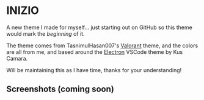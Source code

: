 # INIZIO

A new theme I made for myself... just starting out on GitHub so this theme would mark the _beginning_ of it. 

The theme comes from TasnimulHasan007's [Valorant](https://github.com/TasnimulHasan007/valorant-theme) theme, and the colors are all from me, and based around the [Electron](https://github.com/kcmr/electron-theme-vscode) VSCode theme by Kus Camara. 

Will be maintaining this as I have time, thanks for your understanding! 

## Screenshots (coming soon)

<!-- 
### HTML

![HTML screenshot](https://github.com/TasnimulHasan007/valorant-theme/raw/main/screenshots/html.png)

### CSS

![CSS screenshot](https://github.com/TasnimulHasan007/valorant-theme/raw/main/screenshots/css.png)

### JavaScript

![JavaScript screenshot](https://github.com/TasnimulHasan007/valorant-theme/raw/main/screenshots/js.png)

### Terminal

![Terminal screenshot](https://github.com/TasnimulHasan007/valorant-theme/raw/main/screenshots/terminal.jpeg)

### Text Selection

![Text Selection screenshot](https://github.com/TasnimulHasan007/valorant-theme/raw/main/screenshots/text-selection.jpeg)

### Widgets

![Widgets screenshot](https://github.com/TasnimulHasan007/valorant-theme/raw/main/screenshots/widgets.jpeg)
 -->
